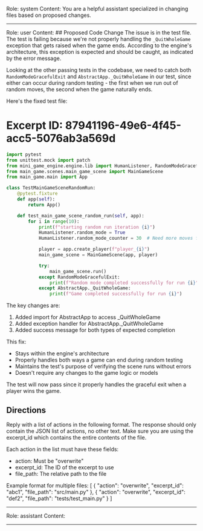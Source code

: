 Role: system
Content: You are a helpful assistant specialized in changing files based on proposed changes.
__________________
Role: user
Content: ## Proposed Code Change
The issue is in the test file. The test is failing because we're not properly handling the `_QuitWholeGame` exception that gets raised when the game ends. According to the engine's architecture, this exception is expected and should be caught, as indicated by the error message.

Looking at the other passing tests in the codebase, we need to catch both `RandomModeGracefulExit` and `AbstractApp._QuitWholeGame` in our test, since either can occur during random testing - the first when we run out of random moves, the second when the game naturally ends.

Here's the fixed test file:

# Excerpt ID: 87941196-49e6-4f45-acc5-5076ab3a569d
```python main_game/tests/test_main_game_scene.py
import pytest
from unittest.mock import patch
from mini_game_engine.engine.lib import HumanListener, RandomModeGracefulExit, AbstractApp
from main_game.scenes.main_game_scene import MainGameScene
from main_game.main import App

class TestMainGameSceneRandomRun:
    @pytest.fixture
    def app(self):
        return App()

    def test_main_game_scene_random_run(self, app):
        for i in range(10):
            print(f"starting random run iteration {i}")
            HumanListener.random_mode = True
            HumanListener.random_mode_counter = 30  # Need more moves for this complex scene

            player = app.create_player(f"player_{i}")
            main_game_scene = MainGameScene(app, player)

            try:
                main_game_scene.run()
            except RandomModeGracefulExit:
                print(f"Random mode completed successfully for run {i}")
            except AbstractApp._QuitWholeGame:
                print(f"Game completed successfully for run {i}")
```

The key changes are:
1. Added import for AbstractApp to access _QuitWholeGame
2. Added exception handler for AbstractApp._QuitWholeGame
3. Added success message for both types of expected completion

This fix:
- Stays within the engine's architecture
- Properly handles both ways a game can end during random testing
- Maintains the test's purpose of verifying the scene runs without errors
- Doesn't require any changes to the game logic or models

The test will now pass since it properly handles the graceful exit when a player wins the game.

## Directions
Reply with a list of actions in the following format. The response should only contain the JSON list of actions, no other text.
Make sure you are using the excerpt_id which contains the entire contents of the file.

Each action in the list must have these fields:
- action: Must be "overwrite"
- excerpt_id: The ID of the excerpt to use
- file_path: The relative path to the file

Example format for multiple files:
[
    {
        "action": "overwrite",
        "excerpt_id": "abc1",
        "file_path": "src/main.py"
    },
    {
        "action": "overwrite",
        "excerpt_id": "def2",
        "file_path": "tests/test_main.py"
    }
]
__________________
Role: assistant
Content: 
__________________
